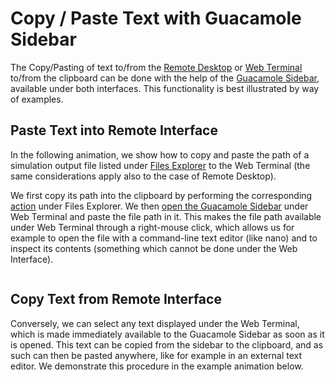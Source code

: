 # Copy / Paste Text with Guacamole Sidebar

The Copy/Pasting of text to/from the [Remote Desktop](../remote-desktop.md) or [Web Terminal](../web-terminal.md) to/from the clipboard can be done with the help of the [Guacamole Sidebar](guacamole.md), available under both interfaces. This functionality is best illustrated by way of examples. 

## Paste Text into Remote Interface 

In the following animation, we show how to copy and paste the path of a simulation output file listed under [Files Explorer](../../data-in-objectstorage/ui/explorer.md) to the Web Terminal (the same considerations apply also to the case of Remote Desktop). 

We first copy its path into the clipboard by performing the corresponding [action](../../data-in-objectstorage/actions/copy-path.md) under Files Explorer. We then [open the Guacamole Sidebar](guacamole.md) under Web Terminal and paste the file path in it. This makes the file path available under Web Terminal through a right-mouse click, which allows us for example to open the file with a command-line text editor (like nano) and to inspect its contents (something which cannot be done under the Web Interface).

<img data-gifffer="/images/paste-wt.gif" />

## Copy Text from Remote Interface 

Conversely, we can select any text displayed under the Web Terminal, which is made immediately available to the Guacamole Sidebar as soon as it is opened. This text can be copied from the sidebar to the clipboard, and as such can then be pasted anywhere, like for example in an external text editor. We demonstrate this procedure in the example animation below.

<img data-gifffer="/images/copy-wt.gif" />
